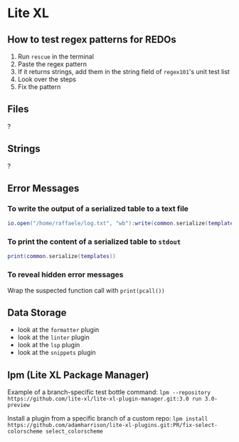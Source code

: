 # Lite XL

## How to test regex patterns for REDOs

1. Run `rescue` in the terminal
2. Paste the regex pattern
3. If it returns strings, add them in the string field of `regex101`'s unit test list
4. Look over the steps
5. Fix the pattern

## Files

?

## Strings

?

## Error Messages

### To write the output of a serialized table to a text file

```lua
io.open("/home/raffaele/log.txt", "wb"):write(common.serialize(templates)):close()
```

### To print the content of a serialized table to `stdout`

```lua
print(common.serialize(templates))
```

### To reveal hidden error messages

Wrap the suspected function call with `print(pcall())`

## Data Storage

- look at the `formatter` plugin
- look at the `linter` plugin
- look at the `lsp` plugin
- look at the `snippets` plugin

## lpm (Lite XL Package Manager)

Example of a branch-specific test bottle command: `lpm --repository https://github.com/lite-xl/lite-xl-plugin-manager.git:3.0 run 3.0-preview`

Install a plugin from a specific branch of a custom repo: `lpm install https://github.com/adamharrison/lite-xl-plugins.git:PR/fix-select-colorscheme select_colorscheme`


